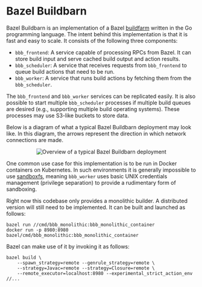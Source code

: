 # Bazel Buildbarn

Bazel Buildbarn is an implementation of a Bazel
[buildfarm](https://en.wikipedia.org/wiki/Compile_farm) written in the
Go programming language. The intent behind this implementation is that
it is fast and easy to scale. It consists of the following three
components:

- `bbb_frontend`: A service capable of processing RPCs from Bazel. It
  can store build input and serve cached build output and action results.
- `bbb_scheduler`: A service that receives requests from `bbb_frontend`
  to queue build actions that need to be run.
- `bbb_worker`: A service that runs build actions by fetching them from
  the `bbb_scheduler`.

The `bbb_frontend` and `bbb_worker` services can be replicated easily.
It is also possible to start multiple `bbb_scheduler` processes if
multiple build queues are desired (e.g., supporting multiple build
operating systems). These processes may use S3-like buckets to store
data.

Below is a diagram of what a typical Bazel Buildbarn deployment may look
like. In this diagram, the arrows represent the direction in which
network connections are made.

<p align="center">
  <img src="https://github.com/EdSchouten/bazel-buildbarn/raw/master/doc/diagrams/bbb-overview.png" alt="Overview of a typical Bazel Buildbarn deployment"/>
</p>

One common use case for this implementation is to be run in Docker
containers on Kubernetes. In such environments it is
generally impossible to use [sandboxfs](https://github.com/bazelbuild/sandboxfs/),
meaning `bbb_worker` uses basic UNIX credentials management (privilege
separation) to provide a rudimentary form of sandboxing.

Right now this codebase only provides a monolithic builder. A
distributed version will still need to be implemented. It can be
built and launched as follows:

    bazel run //cmd/bbb_monolithic:bbb_monolithic_container
    docker run -p 8980:8980 bazel/cmd/bbb_monolithic:bbb_monolithic_container

Bazel can make use of it by invoking it as follows:

    bazel build \
        --spawn_strategy=remote --genrule_strategy=remote \
        --strategy=Javac=remote --strategy=Closure=remote \
        --remote_executor=localhost:8980 --experimental_strict_action_env //...
